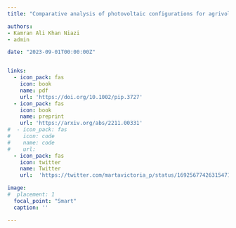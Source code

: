 ```yaml
---
title: "Comparative analysis of photovoltaic configurations for agrivoltaic systems in Europe"

authors:
- Kamran Ali Khan Niazi
- admin

date: "2023-09-01T00:00:00Z"


links:
  - icon_pack: fas
    icon: book
    name: pdf
    url: 'https://doi.org/10.1002/pip.3727'
  - icon_pack: fas
    icon: book
    name: preprint
    url: 'https://arxiv.org/abs/2211.00331'
#  - icon_pack: fas
#    icon: code
#    name: code
#    url:
  - icon_pack: fas
    icon: twitter
    name: Twitter
    url:  'https://twitter.com/martavictoria_p/status/1692567742631547107'

image:
#  placement: 1  
  focal_point: "Smart"
  caption: ''

---
```



